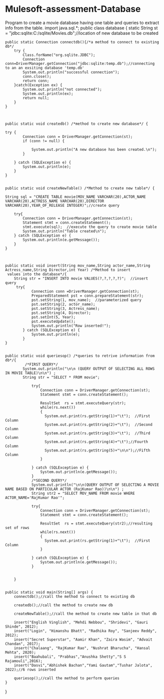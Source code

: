 # Mulesoft-assessment-Database
Program to create a movie database having one table and queries to extract info from the table.
import java.sql.*;
public class database {
	static String st = "jdbc:sqlite:C:/sqlite/Movies.db";//location of new database to be created
	
	public static Connection connectdb(){/*a method to connect to existing db*/
		try {
			Class.forName("org.sqlite.JDBC");
			Connection conn=DriverManager.getConnection("jdbc:sqlite:temp.db");//connecting to an an exsiting database 'temp.db'
			System.out.println("successful connection");
			conn.close();
			return conn;
		}catch(Exception ex) {
			System.out.println("not connected");
			System.out.println(ex);
			return null;
		}
	}
	
	
	
	public static void createdb() /*method to create new database*/ {  
		   
    try {  
            Connection conn = DriverManager.getConnection(st);  
            if (conn != null) {  
                  
                System.out.println("A new database has been created.\n");  
            }  
   
        } catch (SQLException e) {  
            System.out.println(e);  
        }  
    }
	
	
	public static void createNewTable() /*Method to create new table*/ {   
                  
    String sql = "CREATE TABLE movie(MOV_NAME VARCHAR(20),ACTOR_NAME VARCHAR(20),ACTRESS_NAME VARCHAR(20),DIRECTOR VARCHAR(20),YEAR_OF_RELEASE INTEGER)";//create query
      
        try{  
            Connection conn = DriverManager.getConnection(st);  
            Statement stmt = conn.createStatement();  
            stmt.execute(sql);  //execute the query to create movie table
            System.out.println("Table created\n");
        } catch (SQLException e) {  
            System.out.println(e.getMessage());  
        }  
    }  
	
	
	
	public static void insert(String mov_name,String actor_name,String Actress_name,String Director,int Year) /*Method to insert
	 values into the database*/{   
		String str = "INSERT INTO movie VALUES(?,?,?,?,?)";  //insert query
		 try{  
	            Connection conn =DriverManager.getConnection(st);  
	            PreparedStatement pst = conn.prepareStatement(str); 
	            pst.setString(1, mov_name);  //parameterized query
	            pst.setString(2, actor_name);  
	            pst.setString(3, Actress_name);  
	            pst.setString(4, Director);  
	            pst.setInt(5, Year);  
	            pst.executeUpdate();  
	            System.out.println("Row inserted!");
	        } catch (SQLException e) {  
	            System.out.println(e);  
	        } 
	}
		 
	
	public static void queriesop() /*queries to retrive information from db*/{   
		     /*FIRST QUERY*/     
		    System.out.println("\n\n (QUERY OUTPUT OF SELECTING ALL ROWS IN MOVIE TABLE)\n\n") ;
		    String str = "SELECT * FROM movie";
		       
		        try{  
		            Connection conn = DriverManager.getConnection(st);  
		            Statement stmt = conn.createStatement();
		            
		            ResultSet  rs = stmt.executeQuery(str);
		            while(rs.next())
		            {
		              System.out.print(rs.getString(1)+"\t");  //First Column
		              System.out.print(rs.getString(2)+"\t");  //Second Column
		              System.out.print(rs.getString(3)+"\t");  //Third Column
		              System.out.print(rs.getString(4)+"\t");//Fourth Column
		              System.out.print(rs.getString(5)+"\n\n");//Fifth Column
		            }
		         
		        } catch (SQLException e) {  
		            System.out.println(e.getMessage());  
		        } 
		        /*SECOND QUERY*/
		        System.out.println("\n\n(QUERY OUTPUT OF SELECTING A MOVIE NAME BASED ON PARTICULAR ACTOR (RajKumar Rao))\n\n") ;
		        String str2 = "SELECT MOV_NAME FROM movie WHERE ACTOR_NAME='RajKumar Rao'";
			       
		        try{  
		            Connection conn = DriverManager.getConnection(st);  
		            Statement stmt = conn.createStatement();
		            
		            ResultSet  rs = stmt.executeQuery(str2);//resulting set of rows
		            while(rs.next())
		            {
		              System.out.print(rs.getString(1)+"\t");  //First Column
		            }
		         
		        } catch (SQLException e) {  
		            System.out.println(e.getMessage());  
		        }  
		    
		    
	    }   
    
	
	public static void main(String[] args) {
		connectdb();//call the method to connect to existing db
		
		createdb();//call the method to create new db
		
		createNewTable();//call the method to create new table in that db
		
    	insert("English Vinglish", "Mehdi Nebbou", "Shridevi", "Gauri Shinde", 2012);
    	insert("Login", "Himanshu Bhatt", "Radhika Roy", "Sanjeev Reddy", 2012);
    	insert("Secret Superstar", "Aamir Khan", "Zaira Wasim", "Advait Chandan", 2017);
    	insert("Chalaang", "RajKumar Rao", "Nushrat Bharucha", "Hansal Mehta", 2020);
    	insert("Baahubali", "Prabhas","Anushka Shetty","S S Rajamouli",2016);
    	insert("Dasvi","Abhishek Bachan","Yami Gautam","Tushar Jalota", 2022);//6 rows inserted
    	
    	queriesop();//call the method to perform queries
	}
}
